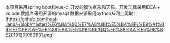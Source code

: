 本项目采用spring boot和vue-cli开发的模仿京东和天猫，开发工具采用IDEA + vs ode
数据库采用开源的mysql
数据来源采用python从网上爬取
![https://github.com/huai-liang/-/blob/master/%E6%BA%90%E7%A8%8B%E5%BA%8F/%E9%A1%B9%E7%9B%AE%E6%88%AA%E5%9B%BE/QQ%E6%88%AA%E5%9B%BE20191209163831.png]
